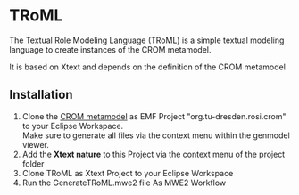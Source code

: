 TRoML
=====

The Textual Role Modeling Language (TRoML) is a simple textual modeling language to create instances of the CROM metamodel.

It is based on Xtext and depends on the definition of the CROM metamodel

## Installation

1. Clone the [CROM metamodel](https://github.com/Eden-06/CROM) as EMF Project "org.tu-dresden.rosi.crom" to your Eclipse Workspace.  
     Make sure to generate all files via the context menu within the genmodel viewer.
2. Add the **Xtext nature** to this Project via the context menu of the project folder
3. Clone TRoML as Xtext Project to your Eclipse Workspace
4. Run the GenerateTRoML.mwe2 file As MWE2 Workflow
